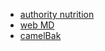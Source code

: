 <ul>
<li><a href="http://authoritynutrition.com/how-much-water-should-you-drink-per-day/">authority nutrition</a></li>
<li><a href="http://www.webmd.com/a-to-z-guides/drinking-enough-water-topic-overview">web MD</a></li>
<li><a href="http://www.camelbak.com/hydrationcalculator">camelBak</a></li>
</ul>
